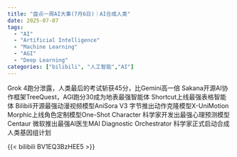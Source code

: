 ```yaml
---
title: "盘点一周AI大事(7月6日)｜AI合成人类"
date: 2025-07-07
tags:
  - "AI"
  - "Artificial Intelligence"
  - "Machine Learning"
  - "AGI"
  - "Deep Learning"
categories: ["bilibili", "人工智能","AI"]
---
```


Grok 4跑分泄露，人类最后的考试斩获45分，比Gemini高一倍
Sakana开源AI协作框架TreeQuest，AGI跑分30成为地表最强智能体
Shortcut上线最强表格智能体
Bilibili开源最强动漫视频模型AniSora V3
字节推出动作克隆模型X-UniMotion
Morphic上线角色定制模型One-Shot Character
科学家开发出最强心理预测模型Centaur
微软推出最强AI医生MAI Diagnostic Orchestrator
科学家正式启动合成人类基因组计划

{{< bilibili BV1EQ3BzHEE5 >}}